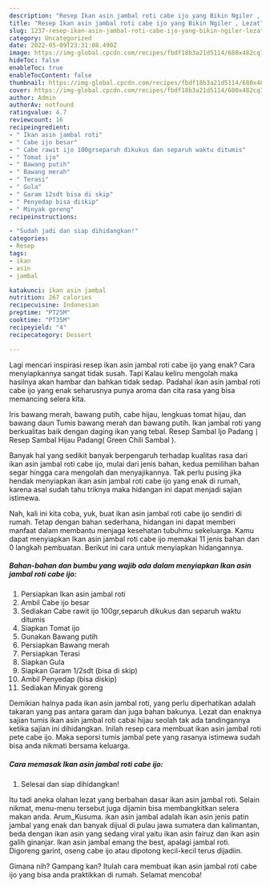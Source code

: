 ```yaml
---
description: "Resep Ikan asin jambal roti cabe ijo yang Bikin Ngiler , Lezat"
title: "Resep Ikan asin jambal roti cabe ijo yang Bikin Ngiler , Lezat"
slug: 1237-resep-ikan-asin-jambal-roti-cabe-ijo-yang-bikin-ngiler-lezat
category: Uncategorized
date: 2022-05-09T23:31:08.490Z
image: https://img-global.cpcdn.com/recipes/fbdf18b3a21d5114/680x482cq70/ikan-asin-jambal-roti-cabe-ijo-foto-resep-utama.jpg
hideToc: false
enableToc: true
enableTocContent: false
thumbnail: https://img-global.cpcdn.com/recipes/fbdf18b3a21d5114/680x482cq70/ikan-asin-jambal-roti-cabe-ijo-foto-resep-utama.jpg
cover: https://img-global.cpcdn.com/recipes/fbdf18b3a21d5114/680x482cq70/ikan-asin-jambal-roti-cabe-ijo-foto-resep-utama.jpg
author: Admin
authorAv: notfound
ratingvalue: 4.7
reviewcount: 16
recipeingredient:
- " Ikan asin jambal roti"
- " Cabe ijo besar"
- " Cabe rawit ijo 100grseparuh dikukus dan separuh waktu ditumis"
- " Tomat ijo"
- " Bawang putih"
- " Bawang merah"
- " Terasi"
- " Gula"
- " Garam 12sdt bisa di skip"
- " Penyedap bisa diskip"
- " Minyak goreng"
recipeinstructions:

- "Sudah jadi dan siap dihidangkan!"
categories:
- Resep
tags:
- ikan
- asin
- jambal

katakunci: ikan asin jambal 
nutrition: 267 calories
recipecuisine: Indonesian
preptime: "PT25M"
cooktime: "PT35M"
recipeyield: "4"
recipecategory: Dessert

---
```



Lagi mencari inspirasi resep ikan asin jambal roti cabe ijo yang enak? Cara menyiapkannya sangat tidak susah. Tapi Kalau keliru mengolah maka hasilnya akan hambar dan bahkan tidak sedap. Padahal ikan asin jambal roti cabe ijo yang enak seharusnya punya aroma dan cita rasa yang bisa memancing selera kita.


Iris bawang merah, bawang putih, cabe hijau, lengkuas tomat hijau, dan bawang daun Tumis bawang merah dan bawang putih. Ikan jambal roti yang berkualitas baik dengan daging ikan yang tebal. Resep Sambal Ijo Padang ∣ Resep Sambal Hijau Padang( Green Chili Sambal ).

Banyak hal yang sedikit banyak berpengaruh terhadap kualitas rasa dari ikan asin jambal roti cabe ijo, mulai dari jenis bahan, kedua pemilihan bahan segar hingga cara mengolah dan menyajikannya. Tak perlu pusing jika hendak menyiapkan ikan asin jambal roti cabe ijo yang enak di rumah, karena asal sudah tahu triknya maka hidangan ini dapat menjadi sajian istimewa.


Nah, kali ini kita coba, yuk, buat ikan asin jambal roti cabe ijo sendiri di rumah. Tetap dengan bahan sederhana, hidangan ini dapat memberi manfaat dalam membantu menjaga kesehatan tubuhmu sekeluarga. Kamu dapat menyiapkan Ikan asin jambal roti cabe ijo memakai 11 jenis bahan dan 0 langkah pembuatan. Berikut ini cara untuk menyiapkan hidangannya.

<!--inarticleads1-->

##### Bahan-bahan dan bumbu yang wajib ada dalam menyiapkan Ikan asin jambal roti cabe ijo:

1. Persiapkan  Ikan asin jambal roti
1. Ambil  Cabe ijo besar
1. Sediakan  Cabe rawit ijo 100gr,separuh dikukus dan separuh waktu ditumis
1. Siapkan  Tomat ijo
1. Gunakan  Bawang putih
1. Persiapkan  Bawang merah
1. Persiapkan  Terasi
1. Siapkan  Gula
1. Siapkan  Garam 1/2sdt (bisa di skip)
1. Ambil  Penyedap (bisa diskip)
1. Sediakan  Minyak goreng


Demikian halnya pada ikan asin jambal roti, yang perlu diperhatikan adalah takaran yang pas antara garam dan juga bahan bakunya. Lezat dan enaknya sajian tumis ikan asin jambal roti cabai hijau seolah tak ada tandingannya ketika sajian ini dihidangkan. Inilah resep cara membuat ikan asin jambal roti pete cabe ijo. Maka seporsi tumis jambal pete yang rasanya istimewa sudah bisa anda nikmati bersama keluarga. 

<!--inarticleads2-->

##### Cara memasak Ikan asin jambal roti cabe ijo:


1. Selesai dan siap dihidangkan!

Itu tadi aneka olahan lezat yang berbahan dasar ikan asin jambal roti. Selain nikmat, menu-menu tersebut juga dijamin bisa membangkitkan selera makan anda. Arum_Kusuma. ikan asin jambal adalah ikan asin jenis patin jambal yang enak dan banyak dijual di pulau jawa sumatera dan kalimantan, beda dengan ikan asin yang sedang viral yaitu ikan asin fairuz dan ikan asin galih ginanjar. Ikan asin jambal emang the best, apalagi jambal roti. Digoreng garint, oseng cabe ijo atau dipotong kecil-kecil terus dijadiin. 

Gimana nih? Gampang kan? Itulah cara membuat ikan asin jambal roti cabe ijo yang bisa anda praktikkan di rumah. Selamat mencoba!
